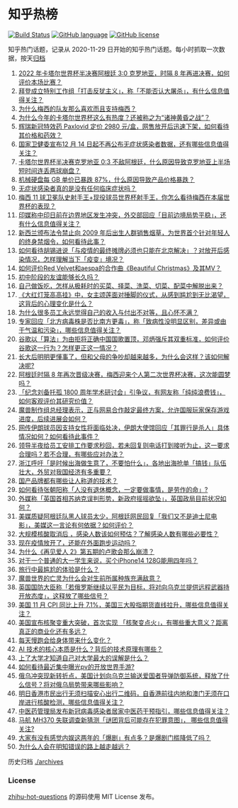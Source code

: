 # 知乎热榜
[![Build Status](https://github.com/ToWeLong/zhihu-hot-questions/workflows/CI/badge.svg)](https://github.com/ToWeLong/zhihu-hot-questions/actions)
[![GitHub language](https://img.shields.io/badge/language-golang-orange.svg)](https://golang.org/)
[![GitHub license](https://img.shields.io/github/license/ToWeLong/zhihu-hot-questions)](https://github.com/ToWeLong/zhihu-hot-questions/blob/main/LICENSE)

知乎热门话题，记录从 2020-11-29 日开始的知乎热门话题。每小时抓取一次数据，按天[归档](./archives)

<!-- BEGIN -->

1. [2022 年卡塔尔世界杯半决赛阿根廷 3:0 克罗地亚，时隔 8 年再进决赛，如何评价本场比赛？](https://www.zhihu.com/question/572135925)
1. [拜登成立特别工作组「打击反犹主义」，称「不能否认大屠杀」，有什么信息值得关注？](https://www.zhihu.com/question/572067690)
1. [为什么梅西的队友那么喜欢而且支持梅西？](https://www.zhihu.com/question/571859187)
1. [为什么今年的卡塔尔世界杯这么有热度？还被称之为“诸神黄昏之战”？](https://www.zhihu.com/question/567007960)
1. [辉瑞新冠特效药 Paxlovid 定价 2980 元/盒，网售放开后迅速下架，如何看待其价格和药效？](https://www.zhihu.com/question/572106846)
1. [国家卫健委宣布12 月 14 日起不再公布无症状感染者数据，还有哪些信息值得关注？](https://www.zhihu.com/question/572256741)
1. [卡塔尔世界杯半决赛克罗地亚 0:3 不敌阿根廷，什么原因导致克罗地亚上半场短时间连丢两球崩盘？](https://www.zhihu.com/question/572192595)
1. [机械硬盘每 GB 单价已暴跌 87%，什么原因导致产品价格暴跌？](https://www.zhihu.com/question/572055331)
1. [无症状感染者真的是没有任何临床症状吗？](https://www.zhihu.com/question/565826150)
1. [梅西 11 球卫冕队史射手王+现役球员世界杯射手王，你怎么看待梅西在本届世界杯的表现？](https://www.zhihu.com/question/572207286)
1. [印媒称中印日前在边界地区发生冲突，外交部回应「目前边境局势平稳」，还有什么信息值得关注？](https://www.zhihu.com/question/572100068)
1. [新西兰颁布法令禁止向 2009 年后出生人群销售烟草，为世界首个针对年轻人的终身禁烟令，如何看待此事？](https://www.zhihu.com/question/572117756)
1. [如何看待胡锡进说「与疫情的最终摊牌必须也只能在北京解决」？对放开后感染情况，怎样理解当下「疫变」境况？](https://www.zhihu.com/question/572089106)
1. [如何评价Red Velvet和aespa的合作曲《Beautiful Christmas》及其MV？](https://www.zhihu.com/question/571837507)
1. [初中阶段的友谊能够长久吗？](https://www.zhihu.com/question/572120641)
1. [自己做饭吃，怎样从极耗时的买菜、择菜、洗菜、切菜、配菜中解脱出来？](https://www.zhihu.com/question/22903687)
1. [《大红灯笼高高挂》中，女主颂莲面对捶脚的仪式，从感到尴尬到无比渴望，这背后的心理变化是什么？](https://www.zhihu.com/question/518734321)
1. [为什么很多员工永远觉得自己的收入与付出不对等，且心怀不满？](https://www.zhihu.com/question/563612682)
1. [专家回应「北方病毒株是否比南方更毒」，称「致病性没明显区别，差异或由于气温和污染」，哪些信息值得关注？](https://www.zhihu.com/question/572061285)
1. [谷歌以「算法」为由拒将正确中国国歌置顶，邓炳强斥其双重标准，如何评价谷歌这一行为？怎样更正这一情况？](https://www.zhihu.com/question/572097710)
1. [长大后明明更懂事了，但和父母的争吵却越来越多，为什么会这样？该如何解决呢?](https://www.zhihu.com/question/532892008)
1. [阿根廷时隔 8 年再次晋级决赛，梅西迎来个人第二次世界杯决赛，这次能圆梦吗？](https://www.zhihu.com/question/572211667)
1. [「纪念刘备托孤 1800 周年学术研讨会」引争议，有网友称「纯纯浪费钱」，如何客观评价其研究价值？](https://www.zhihu.com/question/572074556)
1. [魔兽制作组总经理表示，正与网易合作敲定最终方案，允许国服玩家保存游戏进度，后续进展会如何？](https://www.zhihu.com/question/572083598)
1. [网传伊朗球员因支持女性将面临处决，伊朗大使馆回应「其罪行是杀人」具体情况如何？如何看待此事件？](https://www.zhihu.com/question/572097901)
1. [领导半夜给员工安排工作要求秒回，若未回复则电话打到接听为止，这一要求合理吗？若不合理，有哪些应对办法？](https://www.zhihu.com/question/572072205)
1. [浙江呼吁「是时候出海做生意了，不要怕什么」，各地出海抢单「搞钱」队伍壮大，外贸对我国经济有多重要？](https://www.zhihu.com/question/571920026)
1. [国产品牌都有哪些让人称道的技术？](https://www.zhihu.com/question/571213317)
1. [如何看待张朝阳称「人没有退休概念，一定要做事情，是劳作的命」?](https://www.zhihu.com/question/571860453)
1. [外媒称「英国首相苏纳克误判形势，新政府摇摇欲坠」，英国政局目前状况如何？](https://www.zhihu.com/question/572093245)
1. [美媒质疑阿根廷队黑人球员太少，阿根廷网民回复「我们又不是迪士尼电影」，美媒这一言论有何依据？如何评价？](https://www.zhihu.com/question/572099038)
1. [大规模核酸取消后 ，感染人数该如何预估？了解感染人数有哪些必要性？](https://www.zhihu.com/question/572056958)
1. [现在疫情放开了，还能在外面跑步运动吗？](https://www.zhihu.com/question/571590190)
1. [为什么《再见爱人 2》第五期的卢歌会那么崩溃？](https://www.zhihu.com/question/569921300)
1. [对于一个普通的大一学生来说，买个iPhone14 128G能用四年吗？](https://www.zhihu.com/question/570975692)
1. [旅行中最尴尬的体验是什么？](https://www.zhihu.com/question/425898457)
1. [魔兽世界的亡灵为什么会对生前所属种族充满敌意？](https://www.zhihu.com/question/68138569)
1. [英国国防大臣称「若俄罗斯继续以平民为目标，将对向乌克兰提供远程武器持开放态度」，这释放了哪些信号？](https://www.zhihu.com/question/572065683)
1. [美国 11 月 CPI 同比上升 7.1%，美国三大股指期货直线拉升，哪些信息值得关注？](https://www.zhihu.com/question/572133358)
1. [美国宣布核聚变重大突破，首次实现 「核聚变点火」，有哪些重大意义？距离真正的商业化还有多远？](https://www.zhihu.com/question/572144660)
1. [每天慢跑会给身体带来什么变化？](https://www.zhihu.com/question/567085043)
1. [AI 技术的核心本质是什么？背后的技术原理有哪些？](https://www.zhihu.com/question/571427849)
1. [上了大学才知道自己对大学最大的误解是什么？](https://www.zhihu.com/question/571481032)
1. [如何看待最近集中曝光pv的开放世界手游?](https://www.zhihu.com/question/566325695)
1. [俄乌冲突现新转折点，美国计划向乌克兰输送爱国者导弹防御系统，释放了什么信号？将对俄乌局势带来哪些影响？](https://www.zhihu.com/question/572253615)
1. [明日香港市民出行无须扫描安心出行二维码，自香港前往内地和澳门无须在口岸进行核酸检测，哪些信息值得关注？](https://www.zhihu.com/question/572071387)
1. [中医药管理局发布新冠病毒感染者居家中医药干预指引，哪些信息值得关注？](https://www.zhihu.com/question/571767314)
1. [马航 MH370 失联调查新猜测「谜团背后可能存在犯罪意图」， 哪些信息值得关注?](https://www.zhihu.com/question/572117933)
1. [大家有没有感觉内娱这两年的「爆剧」有点多？是爆剧门槛降低了吗？](https://www.zhihu.com/question/567985773)
1. [为什么人会在明知错误的路上越走越远？](https://www.zhihu.com/question/571475600)

<!-- END -->

历史归档 [./archives](./archives)


### License
[zhihu-hot-questions](https://github.com/towelong/zhihu-hot-questions) 的源码使用 MIT License 发布。